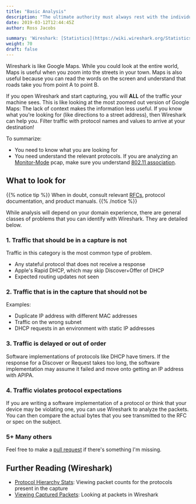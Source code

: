 ```yaml
---
title: "Basic Analysis"
description: "The ultimate authority must always rest with the individual's own reason and critical analysis. – Dalai Lama"
date: 2019-03-12T12:44:45Z
author: Ross Jacobs

summary: 'Wireshark: [Statistics](https://wiki.wireshark.org/Statistics) | [Network Troubleshooting](https://wiki.wireshark.org/NetworkTroubleshooting)'
weight: 70
draft: false
---
```


Wireshark is like Google Maps. While you could look at the entire world, Maps
is useful when you zoom into the streets in your town. Maps is also useful
because you can read the words on the screen and understand that roads take
you from point A to point B.

If you open Wireshark and start capturing, you will __ALL__ of the traffic
your machine sees. This is like looking at the most zoomed out version of
Google Maps: The lack of context makes the information less useful. If you
know what you're looking for (like directions to a street address), then
Wireshark can help you. Filter traffic with protocol names and values to arrive at your destination!

To summarize:

- You need to know what you are looking for
- You need understand the relevant protocols. If you are analyzing an
[Monitor-Mode](https://wiki.wireshark.org/CaptureSetup/WLAN) pcap, make sure
you understand [802.11
association](https://mrncciew.com/2014/10/27/cwap-802-11-probe-requestresponse/).

## What to look for

{{% notice tip %}}
When in doubt, consult relevant [RFCs](https://tools.ietf.org/rfc/index), protocol documentation, and product manuals.
{{% /notice %}}

While analysis will depend on your domain experience, there are general classes of problems that you can identify with Wireshark.
They are detailed below.

### 1. Traffic that should be in a capture is not

Traffic in this category is the most common type of problem.

- Any stateful protocol that does not receive a response
- Apple's Rapid DHCP, which may skip Discover+Offer of DHCP
- Expected routing updates not seen

### 2. Traffic that is in the capture that should not be

Examples:

- Duplicate IP address with different MAC addresses
- Traffic on the wrong subnet
- DHCP requests in an environment with static IP addresses

### 3. Traffic is delayed or out of order

Software implementations of protocols like DHCP have timers. If the response
for a Discover or Request takes too long, the software implementation may
assume it failed and move onto getting an IP address with APIPA.

### 4. Traffic violates protocol expectations

If you are writing a software implementation of a protocol or think that your
device may be violating one, you can use Wireshark to analyze the packets.
You can then compare the actual bytes that you see transmitted to the RFC or
spec on the subject.

### 5+ Many others

<!-- Add content -->

Feel free to make a [pull request](https://github.com/pocc/tshark.dev/pulls) if there's something I'm missing.

## Further Reading (Wireshark)

- [Protocol Hierarchy Stats](https://hub.packtpub.com/statistical-tools-in-wireshark-for-packet-analysis/): Viewing packet counts for the protocols present in the capture
- [Viewing Captured Packets](https://www.wireshark.org/docs/wsug_html_chunked/ChapterWork.html): Looking at packets in Wireshark
